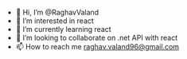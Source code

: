 - 👋 Hi, I’m @RaghavValand
- 👀 I’m interested in react
- 🌱 I’m currently learning react
- 💞️ I’m looking to collaborate on .net API with react
- 📫 How to reach me  raghav.valand96@gmail.com

<!---
RaghavValand/RaghavValand is a ✨ special ✨ repository because its `README.md` (this file) appears on your GitHub profile.
You can click the Preview link to take a look at your changes.
--->
